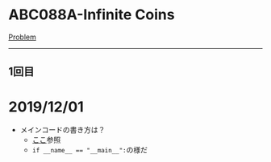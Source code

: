# ABC088A-Infinite Coins

[Problem](https://atcoder.jp/contests/abc088/tasks/abc088_a)

---
## 1回目

# 2019/12/01
* メインコードの書き方は？
    * [ここ](https://blog.pyq.jp/entry/Python_kaiketsu_180207)参照
    * `if __name__ == "__main__":`の様だ